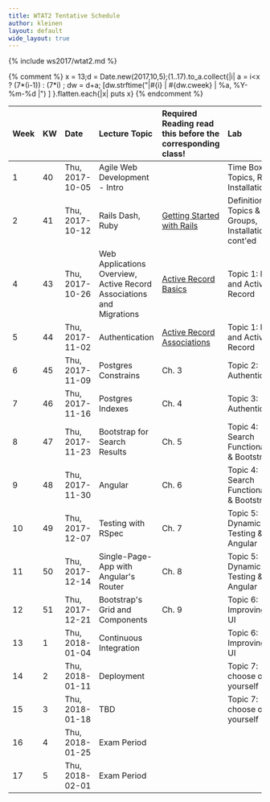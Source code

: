 ```yaml
---
title: WTAT2 Tentative Schedule
author: kleinen
layout: default
wide_layout: true
---
```

{% include ws2017/wtat2.md %}

{% comment %}
x = 13;d = Date.new(2017,10,5);(1..17).to_a.collect{|i|  a = i<x ? (7*(i-1)) : (7*i) ; dw = d+a; [dw.strftime("|#{i} | #{dw.cweek} | %a, %Y-%m-%d |") ] }.flatten.each{|x| puts x}
{% endcomment %}




| Week | KW | Date            | Lecture Topic                                                        | Required Reading <span class="attention">read this before the corresponding class!</span> | Lab                                                 |
|:-----|:---|:----------------|:---------------------------------------------------------------------|:------------------------------------------------------------------------------------------|:----------------------------------------------------|
| 1    | 40 | Thu, 2017-10-05 | Agile Web Development - Intro                                        |                                                                                           | Time Box, Topics, Rails Installation                |
| 2    | 41 | Thu, 2017-10-12 | Rails Dash, Ruby                                                     | [Getting Started with Rails](http://guides.rubyonrails.org/getting_started.html)          | Definition of Topics & Groups, Installation cont'ed |
| 4    | 43 | Thu, 2017-10-26 | Web Applications Overview, Active Record Associations and Migrations | [Active Record Basics](http://guides.rubyonrails.org/active_record_basics.html)           | Topic 1: Rails and Active Record                    |
| 5    | 44 | Thu, 2017-11-02 | Authentication                                                       | [Active Record Associations](http://guides.rubyonrails.org/association_basics.html)       | Topic 1: Rails and Active Record                    |
| 6    | 45 | Thu, 2017-11-09 | Postgres Constrains                                                  | Ch. 3                                                                                     | Topic 2: Authentication                             |
| 7    | 46 | Thu, 2017-11-16 | Postgres Indexes                                                     | Ch. 4                                                                                     | Topic 3: Authentication                             |
| 8    | 47 | Thu, 2017-11-23 | Bootstrap for Search Results                                         | Ch. 5                                                                                     | Topic 4: Search Functionality & Bootstrap           |
| 9    | 48 | Thu, 2017-11-30 | Angular                                                              | Ch. 6                                                                                     | Topic 4: Search Functionality & Bootstrap           |
| 10   | 49 | Thu, 2017-12-07 | Testing with RSpec                                                   | Ch. 7                                                                                     | Topic 5: Dynamic UI & Testing & Angular             |
| 11   | 50 | Thu, 2017-12-14 | Single-Page-App with Angular's Router                                | Ch. 8                                                                                     | Topic 5: Dynamic UI & Testing & Angular             |
| 12   | 51 | Thu, 2017-12-21 | Bootstrap's Grid and Components                                      | Ch. 9                                                                                     | Topic 6: Improving the UI                           |
| 13   | 1  | Thu, 2018-01-04 | Continuous Integration                                               |                                                                                           | Topic 6: Improving the UI                           |
| 14   | 2  | Thu, 2018-01-11 | Deployment                                                           |                                                                                           | Topic 7: choose one yourself                        |
| 15   | 3  | Thu, 2018-01-18 | TBD                                                                  |                                                                                           | Topic 7: choose one yourself                        |
| 16   | 4  | Thu, 2018-01-25 | Exam Period                                                          |                                                                                           |                                                     |
| 17   | 5  | Thu, 2018-02-01 | Exam Period                                                          |                                                                                           |                                                     |
